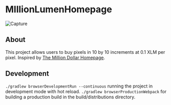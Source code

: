 # MIllionLumenHomepage
![Capture](https://user-images.githubusercontent.com/21971137/129623295-21fea187-f8a2-4c77-b684-12e8765ae03a.PNG)
## About
This project allows users to buy pixels in 10 by 10 increments at 0.1 XLM per pixel. Inspired by [The Million Dollar Homepage](http://www.milliondollarhomepage.com/).

## Development

`./gradlew browserDevelopmentRun --continuous` running the project in development mode with hot reload.
`./gradlew browserProductionWebpack` for building a production build in the build/distributions directory.
